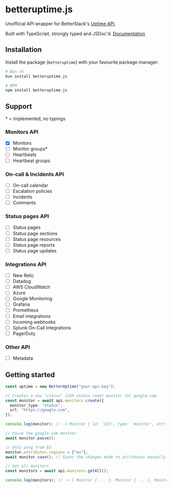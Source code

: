 # betteruptime.js

Unofficial API wrapper for BetterStack's [Uptime API](https://betterstack.com/docs/uptime/api/getting-started-with-uptime-api).

Built with TypeScript, strongly typed and JSDoc'd. [Documentation](https://raikasdev.github.io/betteruptime-js/)

## Installation

Install the package (`betteruptime`) with your favourite package manager:

```bash
# Bun.sh
bun install betteruptime.js
```

```bash
# NPM
npm install betteruptime.js
```

## Support

\* = implemented, no typings

### Monitors API

- [x] Monitors
- [ ] Monitor groups\*
- [ ] Heartbeats
- [ ] Heartbeat groups

### On-call & Incidents API

- [ ] On-call calendar
- [ ] Escalation policies
- [ ] Incidents
- [ ] Comments

### Status pages API

- [ ] Status pages
- [ ] Status page sections
- [ ] Status page resources
- [ ] Status page reports
- [ ] Status page updates

### Integrations API

- [ ] New Relic
- [ ] Datadog
- [ ] AWS CloudWatch
- [ ] Azure
- [ ] Google Monitoring
- [ ] Grafana
- [ ] Prometheus
- [ ] Email integrations
- [ ] Incoming webhooks
- [ ] Splunk On-Call integrations
- [ ] PagerDuty

### Other API

- [ ] Metadata

## Getting started

```typescript
const uptime = new BetterUptime("your-api-key");

// Creates a new "status" (2XX status code) monitor for google.com
const monitor = await api.monitors.create({
  monitor_type: "status",
  url: "https://google.com",
});

console.log(monitor); // -> Monitor { id: '123', type: 'monitor', attributes: { ... } }

// Pause the google.com monitor
await monitor.pause();

// Only ping from EU
monitor.attributes.regions = ["eu"];
await monitor.save(); // Saves the changes made to attributes manually

// Get all monitors
const monitors = await api.monitors.getAll();

console.log(monitors); // -> [ Monitor { ... }, Monitor { ... }, Monitor { ... }, ... ]
```

